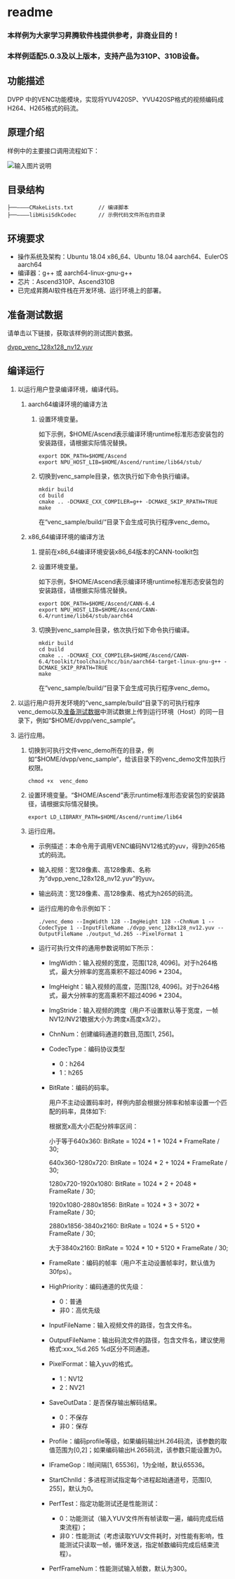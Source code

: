 # readme<a name="ZH-CN_TOPIC_0000001072980318"></a>

### 本样例为大家学习昇腾软件栈提供参考，非商业目的！
### 本样例适配5.0.3及以上版本，支持产品为310P、310B设备。


## 功能描述<a name="section09679311389"></a>

DVPP 中的VENC功能模块，实现将YUV420SP、YVU420SP格式的视频编码成H264、H265格式的码流。

## 原理介绍<a name="section19985135703818"></a>

样例中的主要接口调用流程如下：

![输入图片说明](venc_API_call_sequence.png)

## 目录结构<a name="section86232112399"></a>

```
├──————CMakeLists.txt        // 编译脚本
├──————libHisiSdkCodec       // 示例代码文件所在的目录
```

## 环境要求<a name="section10528164623911"></a>

-   操作系统及架构：Ubuntu 18.04 x86\_64、Ubuntu 18.04 aarch64、EulerOS aarch64
-   编译器：g++ 或 aarch64-linux-gnu-g++
-   芯片：Ascend310P、Ascend310B
-   已完成昇腾AI软件栈在开发环境、运行环境上的部署。

## 准备测试数据<a name="section13765133092318"></a>

请单击以下链接，获取该样例的测试图片数据。

[dvpp_venc_128x128_nv12.yuv](https://obs-9be7.obs.cn-east-2.myhuaweicloud.com/data/dvpp_sample_input_data/dvpp_venc_128x128_nv12.yuv)

## 编译运行<a name="section3789175815018"></a>

1. 以运行用户登录编译环境，编译代码。
   1. aarch64编译环境的编译方法
        1. 设置环境变量。

            如下示例，$HOME/Ascend表示编译环境runtime标准形态安装包的安装路径，请根据实际情况替换。

            ```
            export DDK_PATH=$HOME/Ascend
            export NPU_HOST_LIB=$HOME/Ascend/runtime/lib64/stub/
            ```
        2. 切换到venc\_sample目录，依次执行如下命令执行编译。

            ```
            mkdir build
            cd build
            cmake .. -DCMAKE_CXX_COMPILER=g++ -DCMAKE_SKIP_RPATH=TRUE
            make
            ```
            在“venc\_sample/build/“目录下会生成可执行程序venc\_demo。

   2. x86_64编译环境的编译方法
        1. 提前在x86_64编译环境安装x86_64版本的CANN-toolkit包
        2. 设置环境变量。

            如下示例，$HOME/Ascend表示编译环境runtime标准形态安装包的安装路径，请根据实际情况替换。

            ```
            export DDK_PATH=$HOME/Ascend/CANN-6.4
            export NPU_HOST_LIB=$HOME/Ascend/CANN-6.4/runtime/lib64/stub/aarch64
            ```
        3. 切换到venc\_sample目录，依次执行如下命令执行编译。

            ```
            mkdir build
            cd build
            cmake .. -DCMAKE_CXX_COMPILER=$HOME/Ascend/CANN-6.4/toolkit/toolchain/hcc/bin/aarch64-target-linux-gnu-g++ -DCMAKE_SKIP_RPATH=TRUE
            make
            ```
            在“venc\_sample/build/“目录下会生成可执行程序venc\_demo。

2. 以运行用户将开发环境的“venc\_sample/build“目录下的可执行程序venc\_demo以及[准备测试数据](#section13765133092318)中测试数据上传到运行环境（Host）的同一目录下，例如“$HOME/dvpp/venc\_sample“。

3. 运行应用。

   1. 切换到可执行文件venc\_demo所在的目录，例如“$HOME/dvpp/venc\_sample“，给该目录下的venc\_demo文件加执行权限。

      ```
      chmod +x  venc_demo
      ```

   2. 设置环境变量。“$HOME/Ascend“表示runtime标准形态安装包的安装路径，请根据实际情况替换。

      ```
      export LD_LIBRARY_PATH=$HOME/Ascend/runtime/lib64
      ```

   3. <a name="li163081446764"></a>运行应用。

      - 示例描述：本命令用于调用VENC编码NV12格式的yuv，得到h265格式的码流。

      - 输入视频：宽128像素、高128像素、名称为“dvpp\_venc\_128x128\_nv12.yuv”的yuv。

      - 输出码流：宽128像素、高128像素、格式为h265的码流。

      - 运行应用的命令示例如下：

        ```
        ./venc_demo --ImgWidth 128 --ImgHeight 128 --ChnNum 1 --CodecType 1 --InputFileName ./dvpp_venc_128x128_nv12.yuv --OutputFileName ./output_%d.265 --PixelFormat 1
        ```

      - 运行可执行文件的通用参数说明如下所示：

        - ImgWidth：输入视频的宽度，范围\[128, 4096\]。对于h264格式，最大分辨率的宽高乘积不超过4096 \* 2304。

        - ImgHeight：输入视频的高度，范围\[128, 4096\]。对于h264格式，最大分辨率的宽高乘积不超过4096 \* 2304。

        - ImgStride：输入视频的跨度（用户不设置默认等于宽度，一帧NV12/NV21数据大小为:跨度x高度x3/2）。

        - ChnNum：创建编码通道的数目,范围\[1, 256\]。

        - CodecType：编码协议类型

          - 0：h264
          - 1：h265

        - BitRate：编码的码率。

          用户不主动设置码率时，样例内部会根据分辨率和帧率设置一个匹配的码率，具体如下:

          根据宽x高大小匹配分辨率区间：

          小于等于640x360:           BitRate = 1024 \* 1 + 1024 \* FrameRate / 30;

          640x360-1280x720:       BitRate = 1024 \* 2 + 1024 \* FrameRate / 30;

          1280x720-1920x1080:   BitRate = 1024 \* 2 + 2048 \* FrameRate / 30;

          1920x1080-2880x1856: BitRate = 1024 \* 3 + 3072 \* FrameRate / 30;

          2880x1856-3840x2160: BitRate = 1024 \* 5 + 5120 \* FrameRate / 30;

          大于3840x2160:               BitRate = 1024 \* 10 + 5120 \* FrameRate / 30;

        - FrameRate：编码的帧率（用户不主动设置帧率时，默认值为30fps）。

        - HighPriority：编码通道的优先级：

          - 0：普通
          - 非0：高优先级

        - InputFileName：输入视频文件的路径，包含文件名。

        - OutputFileName：输出码流文件的路径，包含文件名，建议使用格式:xxx\_%d.265 %d区分不同通道。

        - PixelFormat：输入yuv的格式。

          - 1：NV12
          - 2：NV21

        - SaveOutData：是否保存输出解码结果。

          - 0：不保存
          - 非0：保存

        - Profile：编码profile等级，如果编码输出H.264码流，该参数的取值范围为\[0,2\]；如果编码输出H.265码流，该参数只能设置为0。

        - IFrameGop：I帧间隔\[1, 65536‬\]，1为全I帧，默认65536。

        - StartChnlId：多进程测试指定每个进程起始通道号，范围\[0, 255\]，默认为0。

        - PerfTest：指定功能测试还是性能测试：

          - 0：功能测试（输入YUV文件所有帧读取一遍，编码完成后结束流程）；
          - 非0：性能测试（考虑读取YUV文件耗时，对性能有影响，性能测试只读取一帧，循环发送，指定帧数编码完成后结束流程）。

        - PerfFrameNum：性能测试输入帧数，默认为300。

   







